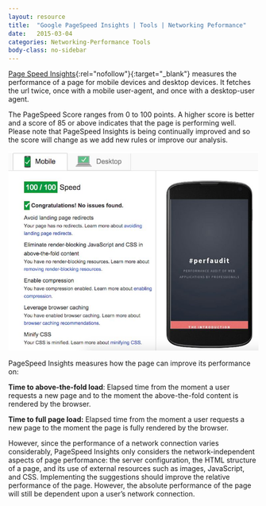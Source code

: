 ```yaml
---
layout: resource
title:  "Google PageSpeed Insights | Tools | Networking Peformance"
date:   2015-03-04
categories: Networking-Performance Tools
body-class: no-sidebar
---
```


[Page Speed Insights](https://developers.google.com/speed/pagespeed/insights/?url=perfaudit.com){:rel="nofollow"}{:target="_blank"} measures the performance of a page for mobile devices and desktop devices. It fetches the url twice, once with a mobile user-agent, and once with a desktop-user agent.

The PageSpeed Score ranges from 0 to 100 points. A higher score is better and a score of 85 or above indicates that the page is performing well. Please note that PageSpeed Insights is being continually improved and so the score will change as we add new rules or improve our analysis.

![100/100 PageSpeed score PerfAudit Mobile](/images/networking-performance/100-mobile-pagespeed-score-perfaudit.jpg)

PageSpeed Insights measures how the page can improve its performance on:

**Time to above-the-fold load**: Elapsed time from the moment a user requests a new page and to the moment the above-the-fold content is rendered by the browser.

**Time to full page load:** Elapsed time from the moment a user requests a new page to the moment the page is fully rendered by the browser.

However, since the performance of a network connection varies considerably, PageSpeed Insights only considers the network-independent aspects of page performance: the server configuration, the HTML structure of a page, and its use of external resources such as images, JavaScript, and CSS. Implementing the suggestions should improve the relative performance of the page. However, the absolute performance of the page will still be dependent upon a user’s network connection.